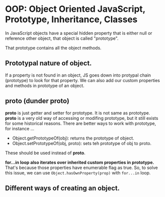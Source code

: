 # OOP: Object Oriented JavaScript, Prototype, Inheritance, Classes

In JavaScript objects have a special hidden property that is either null or reference other object, that object is called "prototype".

That prototype contains all the object methods.

## Prototypal nature of object.

If a property is not found in an object, JS goes down into protypal chain (prototype) to look for that property. We can also add our custom properties and methods in prototype of an object.

## __proto__ (dunder proto)

__proto__ is just getter and setter for prototype. It is not same as prototype. __proto__ is a very old way of accessing or modifing prototype, but it still exists for some historical reasons. There are better ways to work with prototype, for instance ...

- Object.getPrototypeOf(obj): returns the prototype of object.
- Object.setPrototypeOf(obj, proto): sets teh prototype of obj to proto.

These should be used instead of __proto__.

**for...in loop also iterates over inherited custom properties in prototype.** That's because those properties have enumerable flag as true. So, to solve this issue, we can use `Object.hasOwnProperty(prop)` with `for...in` loop.

## Different ways of creating an object.